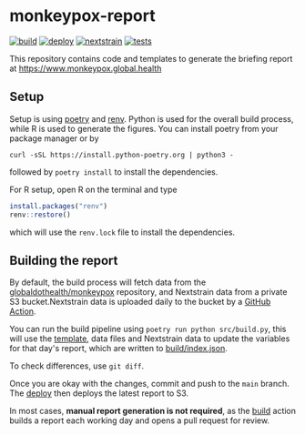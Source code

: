 # monkeypox-report

[![build](https://github.com/globaldothealth/monkeypox-report/actions/workflows/build.yml/badge.svg)](https://github.com/globaldothealth/monkeypox-report/actions/workflows/build.yml)
[![deploy](https://github.com/globaldothealth/monkeypox-report/actions/workflows/deploy.yml/badge.svg)](https://github.com/globaldothealth/monkeypox-report/actions/workflows/deploy.yml)
[![nextstrain](https://github.com/globaldothealth/monkeypox-report/actions/workflows/nextstrain.yml/badge.svg)](https://github.com/globaldothealth/monkeypox-report/actions/workflows/nextstrain.yml)
[![tests](https://github.com/globaldothealth/monkeypox-report/actions/workflows/tests.yml/badge.svg)](https://github.com/globaldothealth/monkeypox-report/actions/workflows/tests.yml)

This repository contains code and templates to generate the briefing report at https://www.monkeypox.global.health

## Setup

Setup is using [poetry](https://python-poetry.org/) and [renv](https://rstudio.github.io/renv/). Python is used for the overall build process, while R is used to generate the figures.
You can install poetry from your package manager or by

    curl -sSL https://install.python-poetry.org | python3 -

followed by `poetry install` to install the dependencies.

For R setup, open R on the terminal and type

```r
install.packages("renv")
renv::restore()
```
which will use the `renv.lock` file to install the dependencies.

## Building the report

By default, the build process will fetch data from the
[globaldothealth/monkeypox](https://github.com/globaldothealth/monkeypox)
repository, and Nextstrain data from a private S3 bucket.Nextstrain data is
uploaded daily to the bucket by a [GitHub Action](.github/workflows/nextstrain.yml).

You can run the build pipeline using `poetry run python src/build.py`, this will use the [template](src/index.html), data files and Nextstrain data to update the variables for that day's report, which are written to [build/index.json](build/index.json).

To check differences, use `git diff`.

Once you are okay with the changes, commit and push to the `main` branch. The
[deploy](.github/workflows/deploy.yml) then deploys the latest report to S3.

In most cases, **manual report generation is not required**, as the
[build](.github/workflows/build.yml) action builds a report each working day
and opens a pull request for review.
